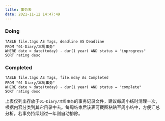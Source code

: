 ```yaml
---
title: 事务表
date: 2021-11-12 14:47:49
---
```


### Doing

```dataview
TABLE file.tags AS Tags, deadline AS Deadline
FROM "01-Diary/本周事务"
WHERE date > date(today) - dur(1 year) AND status = "inprogress"
SORT rating desc
```


### Completed

```dataview
TABLE file.tags AS Tags, file.mday As Completed
FROM "01-Diary/本周事务"
WHERE date > date(today) - dur(1 year) AND status = "complete"
SORT rating desc
```

上表仅列出存放于`01-Diary/本周事务`的事务记录文件，建议每周小结时清理一次，根据内容分类到其它目录中去。每周结束后该表可截图粘贴至周小结中，方便汇总分析。若事务持续超过一年则自动排除。